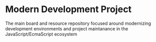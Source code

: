# Modern Development Project
The main board and resource repository focused around modernizing development environments and project maintanance in the JavaScript/EcmaScript ecosystem

